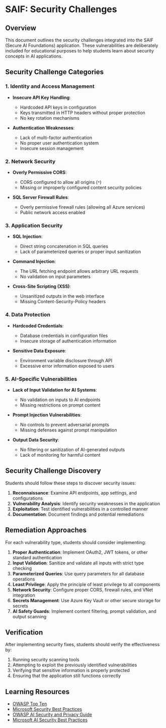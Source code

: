 # SAIF: Security Challenges

## Overview

This document outlines the security challenges integrated into the SAIF (Secure AI Foundations) application. These vulnerabilities are deliberately included for educational purposes to help students learn about security concepts in AI applications.

## Security Challenge Categories

### 1. Identity and Access Management

- **Insecure API Key Handling**: 
  - Hardcoded API keys in configuration
  - Keys transmitted in HTTP headers without proper protection
  - No key rotation mechanisms

- **Authentication Weaknesses**:
  - Lack of multi-factor authentication
  - No proper user authentication system
  - Insecure session management

### 2. Network Security

- **Overly Permissive CORS**:
  - CORS configured to allow all origins (`*`)
  - Missing or improperly configured content security policies

- **SQL Server Firewall Rules**:
  - Overly permissive firewall rules (allowing all Azure services)
  - Public network access enabled

### 3. Application Security

- **SQL Injection**:
  - Direct string concatenation in SQL queries
  - Lack of parameterized queries or proper input sanitization

- **Command Injection**:
  - The URL fetching endpoint allows arbitrary URL requests
  - No validation on input parameters

- **Cross-Site Scripting (XSS)**:
  - Unsanitized outputs in the web interface
  - Missing Content-Security-Policy headers

### 4. Data Protection

- **Hardcoded Credentials**:
  - Database credentials in configuration files
  - Insecure storage of authentication information

- **Sensitive Data Exposure**:
  - Environment variable disclosure through API
  - Excessive error information exposed to users

### 5. AI-Specific Vulnerabilities

- **Lack of Input Validation for AI Systems**:
  - No validation on inputs to AI endpoints
  - Missing restrictions on prompt content

- **Prompt Injection Vulnerabilities**:
  - No controls to prevent adversarial prompts
  - Missing defenses against prompt manipulation

- **Output Data Security**:
  - No filtering or sanitization of AI-generated outputs
  - Lack of monitoring for harmful content

## Security Challenge Discovery

Students should follow these steps to discover security issues:

1. **Reconnaissance**: Examine API endpoints, app settings, and configurations
2. **Vulnerability Analysis**: Identify security weaknesses in the application
3. **Exploitation**: Test identified vulnerabilities in a controlled manner
4. **Documentation**: Document findings and potential remediations

## Remediation Approaches

For each vulnerability type, students should consider implementing:

1. **Proper Authentication**: Implement OAuth2, JWT tokens, or other standard authentication
2. **Input Validation**: Sanitize and validate all inputs with strict type checking
3. **Parameterized Queries**: Use query parameters for all database operations
4. **Least Privilege**: Apply the principle of least privilege to all components
5. **Network Security**: Configure proper CORS, firewall rules, and VNet integration
6. **Secrets Management**: Use Azure Key Vault or other secure storage for secrets
7. **AI Safety Guards**: Implement content filtering, prompt validation, and output scanning

## Verification

After implementing security fixes, students should verify the effectiveness by:

1. Running security scanning tools
2. Attempting to exploit the previously identified vulnerabilities
3. Verifying that sensitive information is properly protected
4. Ensuring that the application still functions correctly

## Learning Resources

- [OWASP Top Ten](https://owasp.org/www-project-top-ten/)
- [Microsoft Security Best Practices](https://docs.microsoft.com/en-us/azure/security/fundamentals/overview)
- [OWASP AI Security and Privacy Guide](https://owasp.org/www-project-ai-security-and-privacy-guide/)
- [Microsoft AI Security Best Practices](https://learn.microsoft.com/en-us/azure/cognitive-services/openai/concepts/security)
